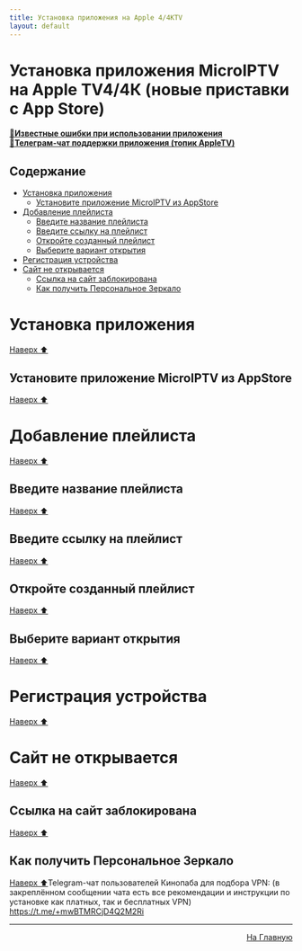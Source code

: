 ```yaml
---
title: Установка приложения на Apple 4/4КTV 
layout: default
---
```

# Установка приложения MicroIPTV на Apple TV4/4К (новые приставки с App Store)

<a href="" target="_blank" rel="noopener noreferrer">**🔗Известные ошибки при использовании приложения**</a>  
<a href="https://tg.kprtfm.com/" target="_blank" rel="noopener noreferrer">**🔗Телеграм-чат поддержки приложения (топик AppleTV)**</a>  


## Содержание
- [Установка приложения](#установка-приложения)
  - [Установите приложение MicroIPTV из AppStore](#установите-приложение-microiptv-из-appstore)
- [Добавление плейлиста](#добавление-плейлиста)
  - [Введите название плейлиста](#введите-название-плейлиста)
  - [Введите ссылку на плейлист](#введите-ссылку-на-плейлист)
  - [Откройте созданный плейлист](#откройте-созданный-плейлист)
  - [Выберите вариант открытия](#выберите-вариант-открытия)
- [Регистрация устройства](#регистрация-устройства)
- [Сайт не открывается](#сайт-не-открывается)
  - [Ссылка на сайт заблокирована](#ссылка-на-сайт-заблокирована)
  - [Как получить Персональное Зеркало](#как-получить-персональное-зеркало)

# Установка приложения
[Наверх ⬆️](#содержание)

## Установите приложение MicroIPTV из AppStore
[Наверх ⬆️](#содержание)

# Добавление плейлиста
[Наверх ⬆️](#содержание)

## Введите название плейлиста
[Наверх ⬆️](#содержание)

## Введите ссылку на плейлист
[Наверх ⬆️](#содержание)

## Откройте созданный плейлист
[Наверх ⬆️](#содержание)

## Выберите вариант открытия
[Наверх ⬆️](#содержание)

# Регистрация устройства
[Наверх ⬆️](#содержание)

# Сайт не открывается
[Наверх ⬆️](#содержание)

## Ссылка на сайт заблокирована
[Наверх ⬆️](#содержание)

## Как получить Персональное Зеркало
[Наверх ⬆️](#содержание)Telegram-чат пользователей Кинопаба для подбора VPN:
​(в закреплённом сообщении чата есть все рекомендации и инструкции по установке как платных, так и бесплатных VPN)
https://t.me/+mwBTMRCjD4Q2M2Ri



---
<p  align="right"><a href="https://lazykpub.github.io/Lazykpub">На Главную</a></p>
